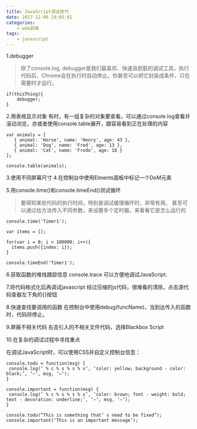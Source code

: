 ```yaml
---
title: JavaScript调试技巧
date: 2017-12-06 19:05:01
categories:
	- web前端
tags:
	- javascript
---
```


1.debugger
> 除了console.log, debugger是我们最喜欢、快速且肮脏的调试工具。执行代码后，Chrome会在执行时自动停止。你甚至可以把它封装成条件，只在需要时才运行。

<!-- more -->

```
if(thisThing){
    debugger;
}
```
2.用表格显示对象
有时，有一组复杂的对象要查看。可以通过console.log查看并滚动浏览，亦或者使用console.table展开，跟容易看到正在处理的内容


```
var animals = [
   { animal: 'Horse', name: 'Henry', age: 43 },
   { animal: 'Dog', name: 'Fred', age: 13 },
   { animal: 'Cat', name: 'Frodo', age: 18 }
];

console.table(animals);
```
3.使用不同屏幕尺寸
4.在控制台中使用Elments面板中标记一个DoM元素

5.用console.time()和console.timeEnd()测试循环
> 要得知某些代码的执行时间，特别是调试缓慢循环时，非常有用。 甚至可以通过给方法传入不同参数，来设置多个定时器。来看看它是怎么运行的


```
console.time('Timer1');

var items = [];

for(var i = 0; i < 100000; i++){
  items.push({index: i});
}

console.timeEnd('Timer1');
```
6.获取函数的堆栈跟踪信息
 console.trace 可以方便地调试JavaScript.

7.将代码格式化后再调试javascript
经过压缩的js代码，很难看的清除，点击源代码查器左下角的{}按钮 

8.快速查找要调用的函数
在控制台中使用debug(funcName)，当到达传入的函数时，代码将停止。

9.屏蔽不相关代码
右击引入的不相关文件代码，选择Blackbox Script

10.在复杂的调试过程中寻找重点

在调试JavaScript时，可以使用CSS并自定义控制台信息：


```
console.todo = function(msg) {
 console.log(‘ % c % s % s % s‘, ‘color: yellow; background - color: black;’, ‘–‘, msg, ‘–‘);
}

console.important = function(msg) {
 console.log(‘ % c % s % s % s’, ‘color: brown; font - weight: bold; text - decoration: underline;’, ‘–‘, msg, ‘–‘);
}

console.todo(“This is something that’ s need to be fixed”);
console.important(‘This is an important message’);
```
